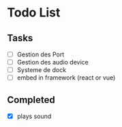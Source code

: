 # Todo List

## Tasks

- [ ] Gestion des Port
- [ ] Gestion des audio device
- [ ] Systeme de dock
- [ ] embed in framework (react or vue)

## Completed

- [x] plays sound
